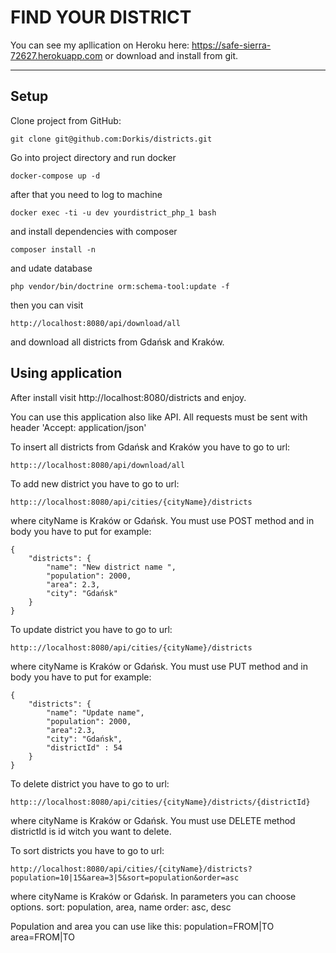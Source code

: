 # FIND YOUR DISTRICT

You can see my apllication on Heroku here: https://safe-sierra-72627.herokuapp.com or download and install from git.
 ___

## Setup

Clone project from GitHub:

`git clone git@github.com:Dorkis/districts.git`

Go into project directory and run docker 

`docker-compose up -d`

after that you need to log to machine

`docker exec -ti -u dev yourdistrict_php_1 bash`

and install dependencies with composer 

`composer install -n`

and udate database

`php vendor/bin/doctrine orm:schema-tool:update -f`

then you can visit 

`http://localhost:8080/api/download/all`

and download all districts from Gdańsk and Kraków.


## Using application 

After install visit http://localhost:8080/districts and enjoy.

You can use this application also like API.
All requests must be sent with header 'Accept: application/json'

To insert all districts from Gdańsk and Kraków you have to go to url:

`http:://localhost:8080/api/download/all`

To add new district you have to go to url:

`http:://localhost:8080/api/cities/{cityName}/districts`

where cityName is Kraków or Gdańsk. You must use POST method and in body you have to put for example:

```
{
    "districts": {
        "name": "New district name ",
        "population": 2000,
        "area": 2.3,
        "city": "Gdańsk"
    }
}
```

To update district you have to go to url:

`http:://localhost:8080/api/cities/{cityName}/districts`

where cityName is Kraków or Gdańsk. You must use PUT method and in body you have to put for example:

```
{
    "districts": {
        "name": "Update name",
        "population": 2000,
        "area":2.3,
        "city": "Gdańsk",
        "districtId" : 54
    }
}
```

To delete district you have to go to url:

`http:://localhost:8080/api/cities/{cityName}/districts/{districtId}`

where cityName is Kraków or Gdańsk. You must use DELETE method districtId is id witch you want to delete.

To sort districts you have to go to url:

`http://localhost:8080/api/cities/{cityName}/districts?population=10|15&area=3|5&sort=population&order=asc`

where cityName is Kraków or Gdańsk. In parameters you can choose options.
sort: population, area, name
order: asc, desc

Population and area you can use like this:
population=FROM|TO
area=FROM|TO
